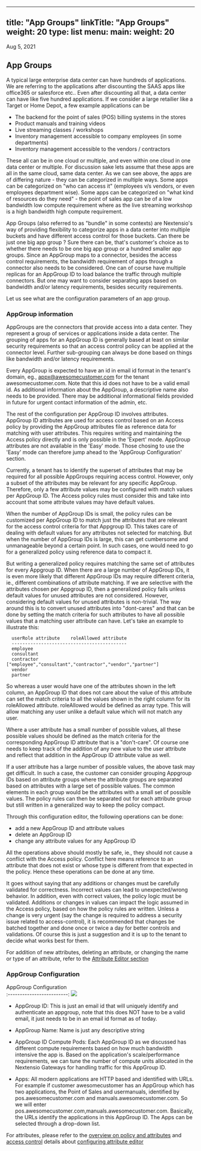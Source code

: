 
---
title: "App Groups"
linkTitle: "App Groups"
weight: 20
type: list
menu:
  main:
    weight: 20
---

Aug 5, 2021

## App Groups

A typical large enterprise data center can have hundreds of applications. We are referring
to the applications after discounting the SAAS apps like office365 or salesforce etc.. Even
after discounting all that, a data center can have like five hundred applications. If we consider
a large retailier like a Target or Home Depot, a few example applications can be

* The backend for the point of sales (POS) billing systems in the stores
* Product manuals and training videos
* Live streaming classes / workshops 
* Inventory management accessible to company employees (in some departments)
* Inventory management accessible to the vendors / contractors

These all can be in one cloud or multiple, and even within one cloud in one data center or multiple.
For discussion sake lets assume that these apps are all in the same cloud, same data center. As we
can see above, the apps are of differing nature - they can be categorized in multiple ways. Some apps
can be categorized on "who can access it" (employees v/s vendors, or even employees department wise).
Some apps can be categorized on "what kind of resources do they need" - the point of sales app can
be of a low bandwidth low compute requirement where as the live streaming workshop is a high 
bandwidth high compute requirement.

App Groups (also referred to as "bundle" in some contexts) are Nextensio's way of providing flexibility
to categorize apps in a data center into multiple buckets and have different access control for those
buckets. Can there be just one big app group ? Sure there can be, that's customer's choice as to
whether there needs to be one big app group or a hundred smaller app groups. Since an AppGroup maps
to a connector, besides the access control requirements, the bandwidth requirement of apps through a
connector also needs to be considered. One can of course have multiple replicas for an AppGroup ID to
load balance the traffic through multiple connectors. But one may want to consider separating apps
based on bandwidth and/or latency requirements, besides security requirements.

Let us see what are the configuration parameters of an app group.

### AppGroup information

AppGroups are the connectors that provide access into a data center. They represent a group of
services or applications inside a data center. The grouping of apps for an AppGroup ID is generally
based at least on similar security requirements so that an access control policy can be applied at the
connector level. Further sub-grouping can always be done based on things like bandwidth and/or latency
requirements.

Every AppGroup is expected to have an id in email id format in the tenant's domain, eg., appx@awesomecustomer.com
for the tenant awesomecustomer.com. Note that this id does not have to be a valid email id.
As additional information about the AppGroup, a descriptive name also needs to be provided. There may be
additional informational fields provided in future for urgent contact information of the admin, etc.

The rest of the configuration per AppGroup ID involves attributes. AppGroup ID attributes are used
for access control based on an Access policy by providing the AppGroup attributes file as reference
data for matching with user attributes. This requires writing and maintaining the Access policy directly
and is only possible in the 'Expert' mode. AppGroup attributes are not available in the 'Easy' mode.
Those chosing to use the 'Easy' mode can therefore jump ahead to the 'AppGroup Configuration' section.

Currently, a tenant has to identify the superset of attributes that may be required for all possible
AppGroups requiring access control. However, only a subset of the attributes may be relevant
for any specific AppGroup. Therefore, only a few attribute values may be configured with match values
per AppGroup ID. The Access policy rules must consider this and take into account that some attribute
values may have default values.

When the number of AppGroup IDs is small, the policy rules can be customized per AppGroup ID to match
just the attributes that are relevant for the access control criteria for that Appgroup ID.  This takes
care of dealing with default values for any attributes not selected for matching.
But when the number of AppGroup IDs is large, this can get cumbersome and unmanageable beyond a certain
point. In such cases, one would need to go for a generalized policy using reference data to compact it.

But writing a generalized policy requires matching the same set of attributes for every Appgroup ID.
When there are a large number of AppGroup IDs, it is even more likely that different AppGroup IDs may
require different criteria, ie., different combinations of attribute matching. If we are selective with
the attributes chosen per Appgroup ID, then a generalized policy fails unless default values for unused
attributes are not considered. However, considering default values for unused attributes is non-trivial.
The way around this is to convert unused attributes into "dont-cares" and that can be done by setting
the match criteria for such attributes to have all possible values that a matching user attribute can
have. Let's take an example to illustrate this:
```
  userRole attribute	roleAllowed attribute
  -------------------------------------------
  employee
  consultant
  contractor		["employee","consultant","contractor","vendor","partner"]
  vendor
  partner
```
So whereas a user would have one of the attributes shown in the left column, an AppGroup ID
that does not care about the value of this attribute can set the match criteria to all the values
shown in the right column for its roleAllowed attribute. roleAllowed would be defined as array
type. This will allow matching any user unlike a default value which will not match any user.

Where a user attribute has a small number of possible values, all these possible values should
be defined as the match criteria for the corresponding AppGroup ID attribute that is a "don't-care".
Of course one needs to keep track of the addition of any new value to the user attribute and reflect
that addition in the AppGroup ID attribute value as well.

If a user attribute has a large number of possible values, the above task may get difficult.
In such a case, the customer can consider grouping Appgroup IDs based on attribute groups where the
attribute groups are separated based on attributes with a large set of possible values. The
common elements in each group would be the attributes with a small set of possible values.
The policy rules can then be separated out for each attribute group but still written in a
generalized way to keep the policy compact.

Through this configuration editor, the following operations can be done:
* add a new AppGroup ID and attribute values
* delete an AppGroup ID
* change any attribute values for any AppGroup ID

All the operations above should mostly be safe, ie., they should not cause a conflict with the Access policy.
Conflict here means reference to an attribute that does not exist or whose type is different from
that expected in the policy. Hence these operations can be done at any time.

It goes without saying that any additions or changes must be carefully validated for correctness.
Incorrect values can lead to unexpected/wrong behavior. In addition, even with correct values, the
policy logic must be validated. Additions or changes in values can impact the logic assumed in the
Access policy, based on how the policy rules are written.
Unless a change is very urgent (say the change is required to address a security issue related to
access-control), it is recommended that changes be batched together and done once or twice a day
for better controls and validations. Of course this is just a suggestion and it is up to the tenant
to decide what works best for them.

For addition of new attributes, deleting an attribute, or changing the name or type of an attribute,
refer to the [Attribute Editor section](../configurations/attributeeditor.html)


### AppGroup Configuration

AppGroup Configuration             
:-------------------------:
![](/configurations/appgroups/appgroup_add.jpg)

* AppGroup ID: This is just an email id that will uniquely identify and authenticate an appgroup, 
note that this does NOT have to be a valid email, it just needs to be in an email id format as
of today.

* AppGroup Name: Name is just any descriptive string

* AppGroup ID Compute Pods: Each AppGroup ID as we discussed has different compute requirements
based on how much bandwidth intensive the app is. Based on the application's scale/performance
requirements, we can tune the number of compute units allocated in the Nextensio Gateways
for handling traffic for this AppGroup ID.

* Apps: All modern applications are HTTP based and identified with URLs. For example if 
customer awesomecustomer has an AppGroup which has two applications, the Point of Sales
and usermanuals, identified by pos.awesomecustomer.com and manuals.awesomecustomer.com.
So we will enter pos.awesomecustomer.com,manuals.awesomecustomer.com. Basically, the URLs 
identify the applications in this AppGroup ID. The Apps can be selected through a drop-down list.

For attributes, please refer to the [overview on policy and attributes](/architecture/policyattr.html) 
and [access control](/architecture/accesscontrol.html) details about [configuring attribute editor](../configurations/attributeeditor.html) 